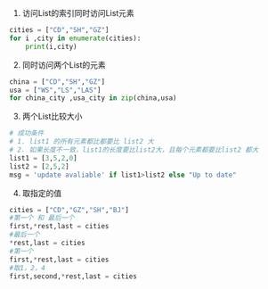 1. 访问List的索引同时访问List元素
```python
cities = ["CD","SH","GZ"]
for i ,city in enumerate(cities):
	print(i,city)
```

2. 同时访问两个List的元素
```python
china = ["CD","SH","GZ"]
usa = ["WS","LS","LAS"]
for china_city ,usa_city in zip(china,usa)
```

3. 两个List比较大小
```python
# 成功条件
# 1. list1 的所有元素都比都要比 list2 大
# 2. 如果长度不一致，list1的长度要比list2大，且每个元素都要比list2 都大
list1 = [3,5,2,0]
list2 = [2,5,2]
msg = 'update avaliable' if list1>list2 else "Up to date"
```

4. 取指定的值
```python
cities = ["CD","GZ","SH","BJ"]
#第一个 和 最后一个
first,*rest,last = cities
#最后一个
*rest,last = cities
#第一个
first,*rest,last = cities
#取1，2，4
first,second,*rest,last = cities
```